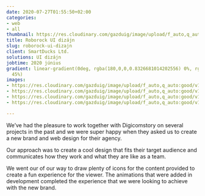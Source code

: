 ```yaml
---
date: 2020-07-27T01:55:50+02:00
categories:
- web
- all
thumbnail: https://res.cloudinary.com/gazduig/image/upload/f_auto,q_auto:good/v1595812465/cms/MBM_aegofs.png
title: Roborock UI dizájn
slug: roborock-ui-dizajn
client: SmartDucks Ltd.
solutions: UI dizájn
jobtime: 2020 június
gradient: linear-gradient(0deg, rgba(180,0,0,0.8326681014202556) 0%, rgba(53,149,130,0)
  45%)
images:
- https://res.cloudinary.com/gazduig/image/upload/f_auto,q_auto:good/v1595807811/cms/Frame_21_xlie4p.webp
- https://res.cloudinary.com/gazduig/image/upload/f_auto,q_auto:good/v1595807811/cms/Frame_24_zimrmz.webp
- https://res.cloudinary.com/gazduig/image/upload/f_auto,q_auto:good/v1595807811/cms/Frame_23_nnwab9.webp
- https://res.cloudinary.com/gazduig/image/upload/f_auto,q_auto:good/v1595807811/cms/Frame_22_eipybz.webp

---
```

We’ve had the pleasure to work together with Digicomstory on several projects in the past and we were super happy when they asked us to create a new brand and web design for their agency.

Our approach was to create a cool design that fits their target audience and communicates how they work and what they are like as a team.

We went our of our way to draw plenty of icons for the content provided to create a fun experience for the viewer. The animations that were added in development completed the experience that we were looking to achieve with the new brand.